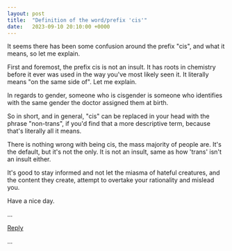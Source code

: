 ```yaml
---
layout: post
title:  "Definition of the word/prefix 'cis'"
date:   2023-09-10 20:10:00 +0000
---
```


It seems there has been some confusion around the prefix "cis", and what it means, so let me explain.

First and foremost, the prefix cis is not an insult. It has roots in chemistry before it ever was used in the way you've most likely seen it. It literally means "on the same side of". Let me explain.

In regards to gender, someone who is cisgender is someone who identifies with the same gender the doctor assigned them at birth.

So in short, and in general, "cis" can be replaced in your head with the phrase "non-trans", if you'd find that a more descriptive term, because that's literally all it means.

There is nothing wrong with being cis, the mass majority of people are. It's the default, but it's not the only. It is not an insult, same as how 'trans' isn't an insult either.

It's good to stay informed and not let the miasma of hateful creatures, and the content they create, attempt to overtake your rationality and mislead you.

Have a nice day.

...

<a href="mailto:TheNovimatrem@protonmail.ch?subject=RE%3A%20Social%20post%20-%20Definition%20of%20the%20word/prefix%20%27cis%27">Reply</a>

...

